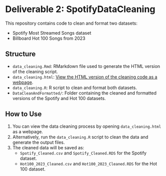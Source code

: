 # Deliverable 2: SpotifyDataCleaning

This repository contains code to clean and format two datasets:
- Spotify Most Streamed Songs dataset
- Billboard Hot 100 Songs from 2023

## Structure
- `data_cleaning.Rmd`: RMarkdown file used to generate the HTML version of the cleaning script.
- `data_cleaning.html`: [View the HTML version of the cleaning code as a webpage](https://mikay711.github.io/SpotifyDataCleaning/data_cleaning1.html).
- `data_cleaning.R`: R script to clean and format both datasets.
- `DataCleanAndFormatted/`: Folder containing the cleaned and formatted versions of the Spotify and Hot 100 datasets.

## How to Use
1. You can view the data cleaning process by opening `data_cleaning.html` as a webpage.
2. Alternatively, run the `data_cleaning.R` script to clean the data and generate the output files.
3. The cleaned data will be saved as:
   - `Spotify_Cleaned.csv` and `Spotify_Cleaned.RDS` for the Spotify dataset.
   - `Hot100_2023_Cleaned.csv` and `Hot100_2023_Cleaned.RDS` for the Hot 100 dataset.
